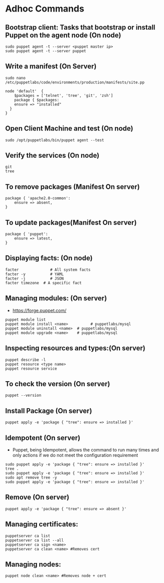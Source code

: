 # Adhoc Commands
## Bootstrap client: Tasks that bootstrap or install Puppet on the agent node  (On node)
```
sudo puppet agent -t --server <puppet master ip>
sudo puppet agent -t --server puppet
```

## Write a manifest (On Server)
```
sudo nano /etc/puppetlabs/code/environments/production/manifests/site.pp
```

```
node 'default'	{
	$packages = ['telnet', 'tree', 'git', 'zsh']
	package { $packages:
	ensure => "installed"
  }
}
```

## Open Client Machine and test (On node)
```
sudo /opt/puppetlabs/bin/puppet agent --test
```

## Verify the services (On node)
```
git
tree
```

## To remove packages (Manifest On server)
```
package { 'apache2.0-common':
	ensure => absent,
}
```

## To update packages(Manifest On server)
```
package { 'puppet':
	ensure => latest,
}
```


## Displaying facts: (On node)
```
facter              # All system facts
facter -y           # YAML
facter -j           # JSON
facter timezone  # A specific fact
```

## Managing modules: (On server)
 - https://forge.puppet.com/
```
puppet module list
puppet module install <name>		  # puppetlabs/mysql
puppet module uninstall <name>  # puppetlabs/mysql
puppet module upgrade <name>    # puppetlabs/mysql
```

## Inspecting resources and types:(On server)
```
puppet describe -l
puppet resource <type name>
puppet resource service
```

## To check the version (On server)
```
puppet --version
```

## Install Package (On server)
```
puppet apply -e 'package { "tree": ensure => installed }'
```

## Idempotent (On server)
 - Puppet, being Idempotent, allows the command to run many times and only actions if we do not meet the configuration requirement
```
sudo puppet apply -e 'package { "tree": ensure => installed }'
tree .
sudo puppet apply -e 'package { "tree": ensure => installed }'
sudo apt remove tree -y
sudo puppet apply -e 'package { "tree": ensure => installed }'
```

## Remove (On server)
```
puppet apply -e 'package { "tree": ensure => absent }'
```


## Managing certificates:
```
puppetserver ca list
puppetserver ca list --all
puppetserver ca sign <name>
puppetserver ca clean <name> #Removes cert
```

## Managing nodes:
```
puppet node clean <name> #Removes node + cert
```